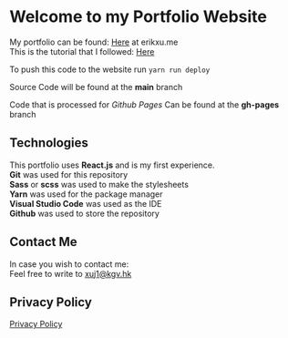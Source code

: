 # Welcome to my Portfolio Website

My portfolio can be found: [Here](erikxu.me) at erikxu.me  
This is the tutorial that I followed: [Here](https://www.youtube.com/watch?v=7WwtzsSHdpI)

To push this code to the website run
`yarn run deploy`

Source Code will be found at the **main** branch

Code that is processed for *Github Pages* Can be found at the **gh-pages** branch

## Technologies

This portfolio uses **React.js** and is my first experience.  
**Git** was used for this repository  
**Sass** or **scss** was used to make the stylesheets  
**Yarn** was used for the package manager  
**Visual Studio Code** was used as the IDE  
**Github** was used to store the repository  

## Contact Me

In case you wish to contact me:  
Feel free to write to xuj1@kgv.hk

## Privacy Policy

[Privacy Policy](https://www.freeprivacypolicy.com/live/754a57f9-e370-4697-8b3a-043fef40b20a)
